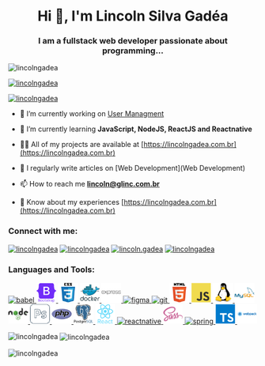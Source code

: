 <h1 align="center">Hi 👋, I'm Lincoln Silva Gadéa</h1>
<h3 align="center">I am a fullstack web developer passionate about programming...</h3>

<p align="left"> <img src="https://komarev.com/ghpvc/?username=lincolngadea&label=Profile%20views&color=0e75b6&style=flat" alt="lincolngadea" /> </p>

<p align="left"> <a href="https://github.com/ryo-ma/github-profile-trophy"><img src="https://github-profile-trophy.vercel.app/?username=lincolngadea" alt="lincolngadea" /></a> </p>

<p align="left"> <a href="https://twitter.com/lincolngadea" target="blank"><img src="https://img.shields.io/twitter/follow/lincolngadea?logo=twitter&style=for-the-badge" alt="lincolngadea" /></a> </p>

- 🔭 I’m currently working on [User Managment](https://github.com/lincolngadea/gerenciador-de-usuarios-javascript)

- 🌱 I’m currently learning **JavaScript, NodeJS, ReactJS and Reactnative**

- 👨‍💻 All of my projects are available at [https://lincolngadea.com.br](https://lincolngadea.com.br)

- 📝 I regularly write articles on [Web Development](Web Development)

- 📫 How to reach me **lincoln@glinc.com.br**

- 📄 Know about my experiences [https://lincolngadea.com.br](https://lincolngadea.com.br)

<h3 align="left">Connect with me:</h3>
<p align="left">
<a href="https://twitter.com/lincolngadea" target="blank"><img align="center" src="https://cdn.jsdelivr.net/npm/simple-icons@3.0.1/icons/twitter.svg" alt="lincolngadea" height="30" width="40" /></a>
<a href="https://linkedin.com/in/lincolngadea" target="blank"><img align="center" src="https://cdn.jsdelivr.net/npm/simple-icons@3.0.1/icons/linkedin.svg" alt="lincolngadea" height="30" width="40" /></a>
<a href="https://fb.com/lincoln.gadea" target="blank"><img align="center" src="https://cdn.jsdelivr.net/npm/simple-icons@3.0.1/icons/facebook.svg" alt="lincoln.gadea" height="30" width="40" /></a>
<a href="https://instagram.com/lincolngadea" target="blank"><img align="center" src="https://cdn.jsdelivr.net/npm/simple-icons@3.0.1/icons/instagram.svg" alt="lincolngadea" height="30" width="40" /></a>
</p>

<h3 align="left">Languages and Tools:</h3>
<p align="left"> <a href="https://babeljs.io/" target="_blank"> <img src="https://www.vectorlogo.zone/logos/babeljs/babeljs-icon.svg" alt="babel" width="40" height="40"/> </a> <a href="https://getbootstrap.com" target="_blank"> <img src="https://raw.githubusercontent.com/devicons/devicon/master/icons/bootstrap/bootstrap-plain-wordmark.svg" alt="bootstrap" width="40" height="40"/> </a> <a href="https://www.w3schools.com/css/" target="_blank"> <img src="https://raw.githubusercontent.com/devicons/devicon/master/icons/css3/css3-original-wordmark.svg" alt="css3" width="40" height="40"/> </a> <a href="https://www.docker.com/" target="_blank"> <img src="https://raw.githubusercontent.com/devicons/devicon/master/icons/docker/docker-original-wordmark.svg" alt="docker" width="40" height="40"/> </a> <a href="https://expressjs.com" target="_blank"> <img src="https://raw.githubusercontent.com/devicons/devicon/master/icons/express/express-original-wordmark.svg" alt="express" width="40" height="40"/> </a> <a href="https://www.figma.com/" target="_blank"> <img src="https://www.vectorlogo.zone/logos/figma/figma-icon.svg" alt="figma" width="40" height="40"/> </a> <a href="https://git-scm.com/" target="_blank"> <img src="https://www.vectorlogo.zone/logos/git-scm/git-scm-icon.svg" alt="git" width="40" height="40"/> </a> <a href="https://www.w3.org/html/" target="_blank"> <img src="https://raw.githubusercontent.com/devicons/devicon/master/icons/html5/html5-original-wordmark.svg" alt="html5" width="40" height="40"/> </a> <a href="https://developer.mozilla.org/en-US/docs/Web/JavaScript" target="_blank"> <img src="https://raw.githubusercontent.com/devicons/devicon/master/icons/javascript/javascript-original.svg" alt="javascript" width="40" height="40"/> </a> <a href="https://www.linux.org/" target="_blank"> <img src="https://raw.githubusercontent.com/devicons/devicon/master/icons/linux/linux-original.svg" alt="linux" width="40" height="40"/> </a> <a href="https://www.mysql.com/" target="_blank"> <img src="https://raw.githubusercontent.com/devicons/devicon/master/icons/mysql/mysql-original-wordmark.svg" alt="mysql" width="40" height="40"/> </a> <a href="https://nodejs.org" target="_blank"> <img src="https://raw.githubusercontent.com/devicons/devicon/master/icons/nodejs/nodejs-original-wordmark.svg" alt="nodejs" width="40" height="40"/> </a> <a href="https://www.photoshop.com/en" target="_blank"> <img src="https://raw.githubusercontent.com/devicons/devicon/master/icons/photoshop/photoshop-line.svg" alt="photoshop" width="40" height="40"/> </a> <a href="https://www.php.net" target="_blank"> <img src="https://raw.githubusercontent.com/devicons/devicon/master/icons/php/php-original.svg" alt="php" width="40" height="40"/> </a> <a href="https://www.postgresql.org" target="_blank"> <img src="https://raw.githubusercontent.com/devicons/devicon/master/icons/postgresql/postgresql-original-wordmark.svg" alt="postgresql" width="40" height="40"/> </a> <a href="https://reactjs.org/" target="_blank"> <img src="https://raw.githubusercontent.com/devicons/devicon/master/icons/react/react-original-wordmark.svg" alt="react" width="40" height="40"/> </a> <a href="https://reactnative.dev/" target="_blank"> <img src="https://reactnative.dev/img/header_logo.svg" alt="reactnative" width="40" height="40"/> </a> <a href="https://sass-lang.com" target="_blank"> <img src="https://raw.githubusercontent.com/devicons/devicon/master/icons/sass/sass-original.svg" alt="sass" width="40" height="40"/> </a> <a href="https://spring.io/" target="_blank"> <img src="https://www.vectorlogo.zone/logos/springio/springio-icon.svg" alt="spring" width="40" height="40"/> </a> <a href="https://www.typescriptlang.org/" target="_blank"> <img src="https://raw.githubusercontent.com/devicons/devicon/master/icons/typescript/typescript-original.svg" alt="typescript" width="40" height="40"/> </a> <a href="https://webpack.js.org" target="_blank"> <img src="https://raw.githubusercontent.com/devicons/devicon/d00d0969292a6569d45b06d3f350f463a0107b0d/icons/webpack/webpack-original-wordmark.svg" alt="webpack" width="40" height="40"/> </a> </p>

<p><img align="left" src="https://github-readme-stats.vercel.app/api/top-langs?username=lincolngadea&show_icons=true&locale=en&layout=compact" alt="lincolngadea" /></p>

<p>&nbsp;<img align="center" src="https://github-readme-stats.vercel.app/api?username=lincolngadea&show_icons=true&locale=en" alt="lincolngadea" /></p>

<p><img align="center" src="https://github-readme-streak-stats.herokuapp.com/?user=lincolngadea&" alt="lincolngadea" /></p>


